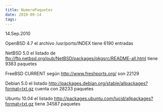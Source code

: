 ```yaml
---
title: NumeroPaquetes
date: 2010-09-14
tags:
---
```

14.Sep.2010


OpenBSD 4.7 el archivo /usr/ports/INDEX tiene 6190 entradas

NetBSD 5.0 el listado de ftp://ftp.netbsd.org/pub/NetBSD/packages/pkgsrc/README-all.html tiene 9383 paquetes

FreeBSD CURRENT según http://www.freshports.org/ son  22129

Debian 5.0 el listado http://packages.debian.org/stable/allpackages?format=txt.gz cuenta con 28233 paquetes

Ubuntu 10.04 el listado http://packages.ubuntu.com/lucid/allpackages?format=txt.gz tiene 34587 paquetes

